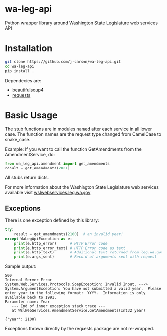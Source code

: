 # wa-leg-api

Python wrapper library around Washington State Legislature web services API

# Installation

```bash
git clone https://github.com/j-carson/wa-leg-api.git
cd wa-leg-api
pip install . 
```

Dependecies are:
- [beautifulsoup4](https://pypi.org/project/beautifulsoup4/)
- [requests](https://pypi.org/project/requests/)

# Basic Usage

The stub functions are in modules named after each service in all lower case.
The function names are the request type changed from CamelCase to snake_case.

Example: If you want to call the function GetAmendments from the AmendmentService, do:

```python
from wa_leg_api.amendment import get_amendments
result = get_amendments(2021)
```

All stubs return dicts.

For more information about the Washington State Legislature web services 
available visit [wslwebservices.leg.wa.gov](http://wslwebservices.leg.wa.gov/)

## Exceptions

There is one exception defined by this library:

```python
try:
    result = get_amendments(2100)  # an invalid year!
except WaLegApiException as e:
    print(e.http_error)      # HTTP Error code
    print(e.http_error_text) # HTTP Error code as text
    print(e.http_text)       # Additional text returned from leg.wa.gov 
    print(e.args_sent)       # Record of arguments sent with request
```

Sample output:

```
500
Internal Server Error
System.Web.Services.Protocols.SoapException: Invalid Input. ---> System.ArgumentException: You have not submitted a valid year.  Please enter year in the following format:  YYYY.  Information is only available back to 1991.
Parameter name: Year
   --- End of inner exception stack trace ---
   at WslWebServices.AmendmentService.GetAmendments(Int32 year)

{'year': 2100}
```

Exceptions thrown directly by the requests package are not re-wrapped.